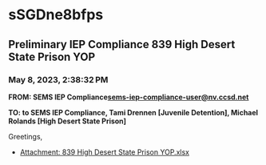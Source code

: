 # sSGDne8bfps
## Preliminary IEP Compliance 839 High Desert State Prison YOP
### May 8, 2023, 2:38:32 PM
**FROM: SEMS IEP Compliance<sems-iep-compliance-user@nv.ccsd.net>**

**TO: to SEMS IEP Compliance, Tami Drennen [Juvenile Detention], Michael Rolands [High Desert State Prison]**


Greetings, 





* [Attachment: 839 High Desert State Prison YOP.xlsx](sSGDne8bfps-attachment-1.xlsx)

